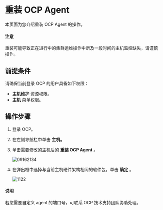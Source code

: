 # 重装 OCP Agent

本页面为您介绍重装 OCP Agent 的操作。

<main id="notice" type='notice'>
<h4>注意</h4>
<p>重装可能导致正在进行中的集群运维操作中断及一段时间的主机监控缺失，请谨慎操作。</p>
</main>

## 前提条件

请确保当前登录 OCP 的用户具备如下权限：

* **主机维护** 资源权限。
* **主机** 菜单权限。

## 操作步骤

1. 登录 OCP。

2. 在左侧导航栏中单击 **主机。**

3. 单击需要修改的主机后的 **重装 OCP Agent** 。

   ![09162134](https://help-static-aliyun-doc.aliyuncs.com/assets/img/zh-CN/6660562361/p327467.png)

4. 在弹出框中选择与当前主机硬件架构相同的软件包，单击 **确定** 。

   ![1122](https://help-static-aliyun-doc.aliyuncs.com/assets/img/zh-CN/8295987361/p355958.png)

<main id="notice" type='explain'>
<h4>说明</h4>
<p>若您需要自定义 agent 的端口号，可联系 OCP 技术支持团队协助处理。</p>
</main>
